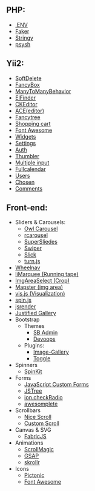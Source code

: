## PHP:
  - [.ENV](https://github.com/vlucas/phpdotenv)
  - [Faker](https://github.com/fzaninotto/Faker)
  - [Stringy](https://github.com/danielstjules/Stringy)
  - [psysh](https://github.com/bobthecow/psysh)
  
## Yii2:
  - [SoftDelete](https://github.com/yii2tech/ar-softdelete)
  - [FancyBox](https://github.com/newerton/yii2-fancybox)
  - [ManyToManyBehavior](https://github.com/voskobovich/ManyToManyBehavior)
  - [ElFinder](https://github.com/MihailDev/yii2-elfinder)
  - [CKEditor](https://github.com/MihailDev/yii2-ckeditor)
  - [ACE(editor)](https://github.com/trntv/yii2-aceeditor)
  - [Fancytree](https://github.com/wbraganca/yii2-fancytree-widget)
  - [Shopping cart](https://github.com/omnilight/yii2-shopping-cart)
  - [Font Awesome](https://github.com/rmrevin/yii2-fontawesome)
  - [Widgets](https://github.com/kartik-v/yii2-widgets)
  - [Settings](https://github.com/phemellc/yii2-settings)
  - [Auth](https://github.com/Nodge/yii2-eauth)
  - [Thumbler](https://github.com/Alex-Bond/yii2-thumbler)
  - [Multiple input](https://github.com/unclead/yii2-multiple-input)
  - [Fullcalendar](https://github.com/philippfrenzel/yii2fullcalendar)
  - [Users](https://github.com/dektrium/yii2-user)
  - [Chosen](https://github.com/RomeroMsk/yii2-chosen)
  - [Comments](https://github.com/yeesoft/yii2-comments)
  
## Front-end:
  - Sliders & Carousels:
    - [Owl Carousel](http://owlcarousel.owlgraphic.com/)
    - [rcarousel](https://github.com/ryrych/rcarousel)
    - [SuperSliedes](https://github.com/nicinabox/superslides)
    - [Swiper](https://github.com/nolimits4web/swiper)
    - [Slick](https://github.com/kenwheeler/slick)
    - [turn.js](https://github.com/blasten/turn.js)
  - [Wheelnav](https://github.com/softwaretailoring/wheelnav)
  - [liMarquee (Running tape)](https://github.com/omcg33/jquery.limarquee)
  - [ImgAreaSelect (Crop)](https://github.com/odyniec/imgareaselect)
  - [Mapster (img area)](https://github.com/jamietre/imagemapster)
  - [vis.js (Visualization)](https://github.com/almende/vis)
  - [spin.js](https://github.com/fgnass/spin.js)
  - [jsrender](https://github.com/borismoore/jsrender)
  - [Justified Gallery](https://github.com/miromannino/Justified-Gallery)
  - Bootstrap
    - Themes
      - [SB Admin](https://github.com/IronSummitMedia/startbootstrap-sb-admin-2)
      - [Devoops](https://github.com/devoopsme/devoops)
    - Plugins:
      - [Image-Gallery](https://github.com/blueimp/Bootstrap-Image-Gallery)
      - [Toggle](https://github.com/minhur/bootstrap-toggle)
  - Spinners
    - [SpinKit](https://github.com/tobiasahlin/SpinKit)
  - Forms
    - [JavaScript Custom Forms](https://github.com/w3co/jcf)
    - [JSTree](https://github.com/vakata/jstree)
    - [ion.checkRadio](https://github.com/IonDen/ion.checkRadio/)
    - [awesomplete](https://github.com/LeaVerou/awesomplete)
  - Scrollbars
    - [Nice Scroll](https://github.com/inuyaksa/jquery.nicescroll)
    - [Custom Scroll](https://github.com/malihu/malihu-custom-scrollbar-plugin)
  - Canvas & SVG
    - [FabricJS](https://github.com/kangax/fabric.js)
  - Animations
    - [ScrollMagic](https://github.com/janpaepke/ScrollMagic)
    - [GSAP](https://github.com/greensock/GreenSock-JS)
    - [skrollr](https://github.com/Prinzhorn/skrollr)
  - Icons
    - [Pictonic](https://pictonic.co/)
    - [Font Awesome](https://github.com/FortAwesome/Font-Awesome)
